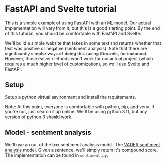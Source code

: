# FastAPI and Svelte tutorial

This is a simple example of using FastAPI with an ML model. Our actual implementation will vary from it, but this is a good starting point. By the end of this tutorial, you should be comfortable with FastAPI and Svelte.

We'll build a simple website that takes in some text and returns whether that text was positive or negative (sentiment analysis). Note that there are significantly simpler ways of doing this (using Streamlit, for instance). However, those easier methods won't work for our actual project (which requires a much higher level of customization), so we'll use Svelte and FastAPI.

## Setup

Setup a python virtual environment and install the requirements.

Note: At this point, everyone is comfortable with python, pip, and venv. If you're not, just search it up online. We'll be using python 3.11, but any version of python 3 should work.

## Model - sentiment analysis

We'll use an out of the box sentiment analysis model. The [VADER sentiment analysis](https://github.com/cjhutto/vaderSentiment) model. Given a sentence, we'll simply return it's compound score. The implementation can be found in <code>sentiment.py</code>.
